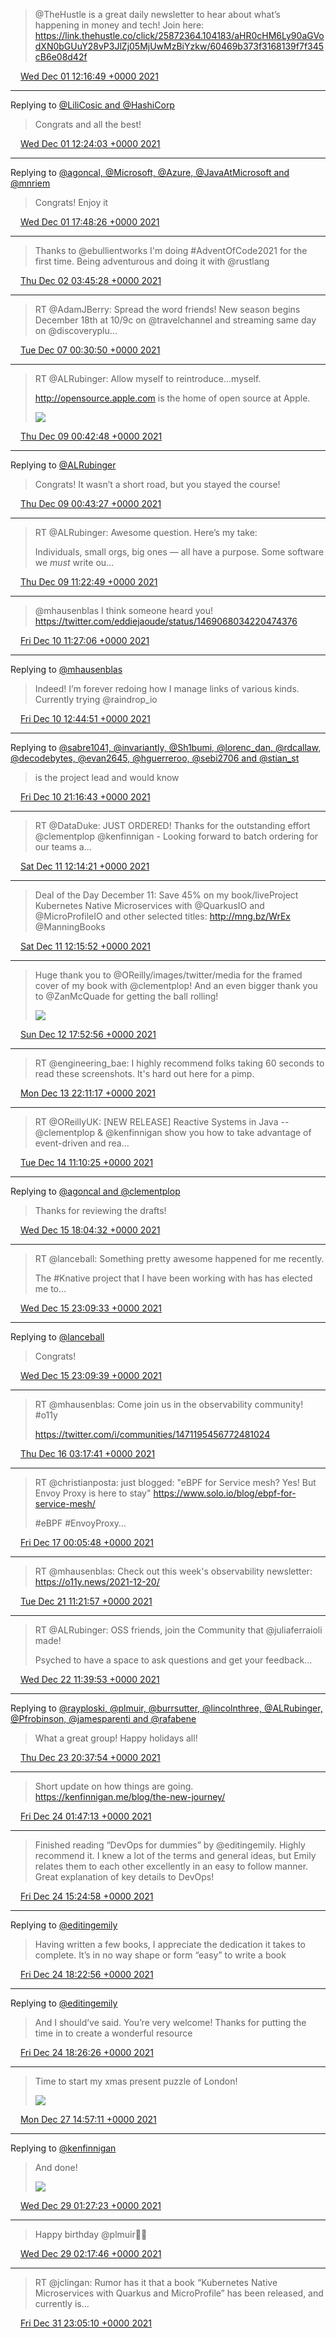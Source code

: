 > @TheHustle is a great daily newsletter to hear about what’s happening in money and tech! Join here: https://link.thehustle.co/click/25872364.104183/aHR0cHM6Ly90aGVodXN0bGUuY28vP3JlZj05MjUwMzBiYzkw/60469b373f3168139f7f345cB6e08d42f

<img src="/images/twitter/media/tweet.ico" width="12" /> [Wed Dec 01 12:16:49 +0000 2021](https://twitter.com/kenfinnigan/status/1466018447247261701)

----

Replying to [@LiliCosic and @HashiCorp](https://twitter.com/LiliCosic/status/1466013778982617088)

> Congrats and all the best!

<img src="/images/twitter/media/tweet.ico" width="12" /> [Wed Dec 01 12:24:03 +0000 2021](https://twitter.com/kenfinnigan/status/1466020267080273927)

----

Replying to [@agoncal, @Microsoft, @Azure, @JavaAtMicrosoft and @mnriem](https://twitter.com/agoncal/status/1466044587126968330)

> Congrats! Enjoy it

<img src="/images/twitter/media/tweet.ico" width="12" /> [Wed Dec 01 17:48:26 +0000 2021](https://twitter.com/kenfinnigan/status/1466101900156325899)

----

> Thanks to @ebullientworks I'm doing #AdventOfCode2021 for the first time. Being adventurous and doing it with @rustlang

<img src="/images/twitter/media/tweet.ico" width="12" /> [Thu Dec 02 03:45:28 +0000 2021](https://twitter.com/kenfinnigan/status/1466252149566971905)

----

> RT @AdamJBerry: Spread the word friends! New season begins December 18th at 10/9c on @travelchannel and streaming same day on @discoveryplu…

<img src="/images/twitter/media/tweet.ico" width="12" /> [Tue Dec 07 00:30:50 +0000 2021](https://twitter.com/kenfinnigan/status/1468015107212984324)

----

> RT @ALRubinger: Allow myself to reintroduce...myself.
> 
> http://opensource.apple.com is the home of open source at Apple. 
> 
> ![](/images/twitter/media/1468742895465340933-FGG3bR6UUAMZ1Sk.jpg)

<img src="/images/twitter/media/tweet.ico" width="12" /> [Thu Dec 09 00:42:48 +0000 2021](https://twitter.com/kenfinnigan/status/1468742895465340933)

----

Replying to [@ALRubinger](https://twitter.com/ALRubinger/status/1468688546437287937)

> Congrats! It wasn’t a short road, but you stayed the course!

<img src="/images/twitter/media/tweet.ico" width="12" /> [Thu Dec 09 00:43:27 +0000 2021](https://twitter.com/kenfinnigan/status/1468743057264812037)

----

> RT @ALRubinger: Awesome question. Here’s my take:
> 
> Individuals, small orgs, big ones — all have a purpose. Some software we *must* write ou…

<img src="/images/twitter/media/tweet.ico" width="12" /> [Thu Dec 09 11:22:49 +0000 2021](https://twitter.com/kenfinnigan/status/1468903959989563397)

----

> @mhausenblas I think someone heard you! https://twitter.com/eddiejaoude/status/1469068034220474376

<img src="/images/twitter/media/tweet.ico" width="12" /> [Fri Dec 10 11:27:06 +0000 2021](https://twitter.com/kenfinnigan/status/1469267423211753472)

----

Replying to [@mhausenblas](https://twitter.com/mhausenblas/status/1469286719979724809)

> Indeed! I’m forever redoing how I manage links of various kinds. Currently trying @raindrop_io

<img src="/images/twitter/media/tweet.ico" width="12" /> [Fri Dec 10 12:44:51 +0000 2021](https://twitter.com/kenfinnigan/status/1469286992974336007)

----

Replying to [@sabre1041, @invariantly, @Sh1bumi, @lorenc_dan, @rdcallaw, @decodebytes, @evan2645, @hguerreroo, @sebi2706 and @stian_st](https://twitter.com/sabre1041/status/1469410429243899917)

> is the project lead and would know

<img src="/images/twitter/media/tweet.ico" width="12" /> [Fri Dec 10 21:16:43 +0000 2021](https://twitter.com/kenfinnigan/status/1469415809168592907)

----

> RT @DataDuke: JUST ORDERED! Thanks for the outstanding effort @clementplop @kenfinnigan - Looking forward to batch ordering for our teams a…

<img src="/images/twitter/media/tweet.ico" width="12" /> [Sat Dec 11 12:14:21 +0000 2021](https://twitter.com/kenfinnigan/status/1469641705813069825)

----

> Deal of the Day December 11: Save 45% on my book/liveProject Kubernetes Native Microservices with @QuarkusIO and @MicroProfileIO and other selected titles: http://mng.bz/WrEx @ManningBooks

<img src="/images/twitter/media/tweet.ico" width="12" /> [Sat Dec 11 12:15:52 +0000 2021](https://twitter.com/kenfinnigan/status/1469642086005809154)

----

> Huge thank you to @OReilly/images/twitter/media for the framed cover of my book with @clementplop! And an even bigger thank you to @ZanMcQuade for getting the ball rolling! 
> 
> ![](/images/twitter/media/1470089297651027970-FGbObGhXMAIZfuz.jpg)

<img src="/images/twitter/media/tweet.ico" width="12" /> [Sun Dec 12 17:52:56 +0000 2021](https://twitter.com/kenfinnigan/status/1470089297651027970)

----

> RT @engineering_bae: I highly recommend folks taking 60 seconds to read these screenshots. It's hard out here for a pimp.

<img src="/images/twitter/media/tweet.ico" width="12" /> [Mon Dec 13 22:11:17 +0000 2021](https://twitter.com/kenfinnigan/status/1470516701376794627)

----

> RT @OReillyUK: [NEW RELEASE] Reactive Systems in Java -- @clementplop &amp; @kenfinnigan show you how to take advantage of event-driven and rea…

<img src="/images/twitter/media/tweet.ico" width="12" /> [Tue Dec 14 11:10:25 +0000 2021](https://twitter.com/kenfinnigan/status/1470712776851181570)

----

Replying to [@agoncal and @clementplop](https://twitter.com/agoncal/status/1471169349536915465)

> Thanks for reviewing the drafts!

<img src="/images/twitter/media/tweet.ico" width="12" /> [Wed Dec 15 18:04:32 +0000 2021](https://twitter.com/kenfinnigan/status/1471179380101685248)

----

> RT @lanceball: Something pretty awesome happened for me recently.
> 
> The #Knative project that I have been working with has has elected me to…

<img src="/images/twitter/media/tweet.ico" width="12" /> [Wed Dec 15 23:09:33 +0000 2021](https://twitter.com/kenfinnigan/status/1471256143112585217)

----

Replying to [@lanceball](https://twitter.com/lanceball/status/1471241520556785670)

> Congrats!

<img src="/images/twitter/media/tweet.ico" width="12" /> [Wed Dec 15 23:09:39 +0000 2021](https://twitter.com/kenfinnigan/status/1471256167850692613)

----

> RT @mhausenblas: Come join us in the observability community! #o11y
> 
> https://twitter.com/i/communities/1471195456772481024

<img src="/images/twitter/media/tweet.ico" width="12" /> [Thu Dec 16 03:17:41 +0000 2021](https://twitter.com/kenfinnigan/status/1471318586220285953)

----

> RT @christianposta: just blogged: "eBPF for Service mesh? Yes! But Envoy Proxy is here to stay" 
> https://www.solo.io/blog/ebpf-for-service-mesh/
> 
> #eBPF #EnvoyProxy…

<img src="/images/twitter/media/tweet.ico" width="12" /> [Fri Dec 17 00:05:48 +0000 2021](https://twitter.com/kenfinnigan/status/1471632685172940803)

----

> RT @mhausenblas: Check out this week's observability newsletter: https://o11y.news/2021-12-20/

<img src="/images/twitter/media/tweet.ico" width="12" /> [Tue Dec 21 11:21:57 +0000 2021](https://twitter.com/kenfinnigan/status/1473252397187276803)

----

> RT @ALRubinger: OSS friends, join the Community that @juliaferraioli made!
> 
> Psyched to have a space to ask questions and get your feedback…

<img src="/images/twitter/media/tweet.ico" width="12" /> [Wed Dec 22 11:39:53 +0000 2021](https://twitter.com/kenfinnigan/status/1473619296572084224)

----

Replying to [@rayploski, @plmuir, @burrsutter, @lincolnthree, @ALRubinger, @Pfrobinson, @jamesparenti and @rafabene](https://twitter.com/rayploski/status/1474063769747734529)

> What a great group! Happy holidays all!

<img src="/images/twitter/media/tweet.ico" width="12" /> [Thu Dec 23 20:37:54 +0000 2021](https://twitter.com/kenfinnigan/status/1474117080349913089)

----

> Short update on how things are going. https://kenfinnigan.me/blog/the-new-journey/

<img src="/images/twitter/media/tweet.ico" width="12" /> [Fri Dec 24 01:47:13 +0000 2021](https://twitter.com/kenfinnigan/status/1474194923377233961)

----

> Finished reading “DevOps for dummies” by @editingemily. Highly recommend it. I knew a lot of the terms and general ideas, but Emily relates them to each other excellently in an easy to follow manner. Great explanation of key details to DevOps!

<img src="/images/twitter/media/tweet.ico" width="12" /> [Fri Dec 24 15:24:58 +0000 2021](https://twitter.com/kenfinnigan/status/1474400716143927298)

----

Replying to [@editingemily](https://twitter.com/editingemily/status/1474444081631674373)

> Having written a few books, I appreciate the dedication it takes to complete. It’s in no way shape or form “easy” to write a book

<img src="/images/twitter/media/tweet.ico" width="12" /> [Fri Dec 24 18:22:56 +0000 2021](https://twitter.com/kenfinnigan/status/1474445502087368711)

----

Replying to [@editingemily](https://twitter.com/kenfinnigan/status/1474445502087368711)

> And I should’ve said. You’re very welcome! Thanks for putting the time in to create a wonderful resource

<img src="/images/twitter/media/tweet.ico" width="12" /> [Fri Dec 24 18:26:26 +0000 2021](https://twitter.com/kenfinnigan/status/1474446382870286343)

----

> Time to start my xmas present puzzle of London! 
> 
> ![](/images/twitter/media/1475480886313463808-FHn2C2HXsAgu9q1.jpg)

<img src="/images/twitter/media/tweet.ico" width="12" /> [Mon Dec 27 14:57:11 +0000 2021](https://twitter.com/kenfinnigan/status/1475480886313463808)

----

Replying to [@kenfinnigan](https://twitter.com/kenfinnigan/status/1475480886313463808)

> And done! 
> 
> ![](/images/twitter/media/1476001870141341701-FHvP4FJWQAM0sKY.jpg)

<img src="/images/twitter/media/tweet.ico" width="12" /> [Wed Dec 29 01:27:23 +0000 2021](https://twitter.com/kenfinnigan/status/1476001870141341701)

----

> Happy birthday @plmuir🎂🥳

<img src="/images/twitter/media/tweet.ico" width="12" /> [Wed Dec 29 02:17:46 +0000 2021](https://twitter.com/kenfinnigan/status/1476014548327055361)

----

> RT @jclingan: Rumor has it that a book “Kubernetes Native Microservices with Quarkus and MicroProfile” has been released, and currently is…

<img src="/images/twitter/media/tweet.ico" width="12" /> [Fri Dec 31 23:05:10 +0000 2021](https://twitter.com/kenfinnigan/status/1477053244736262145)